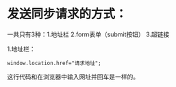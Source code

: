 # 发送同步请求的方式：

一共只有3种：1.地址栏   2.form表单（submit按钮）  3.超链接

1.地址栏：

```
window.location.href="请求地址";
```

这行代码和在浏览器中输入网址并回车是一样的。
